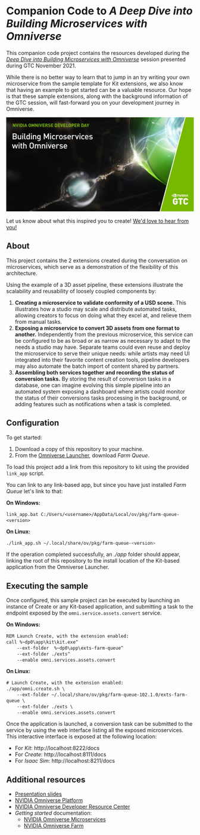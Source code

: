 # Companion Code to *A Deep Dive into Building Microservices with Omniverse*

This companion code project contains the resources developed during the [*Deep Dive into Building Microservices with Omniverse*](https://www.nvidia.com/en-us/on-demand/session/gtcfall21-a31204/) session presented during GTC November 2021.

While there is no better way to learn that to jump in an try writing your own microservice from the sample template for Kit extensions, we also know that having an example to get started can be a valuable resource. Our hope is that these sample extensions, along with the background information of the GTC session, will fast-forward you on your development journey in Omniverse.

[![Deep Dive into Building Microservices with Omniverse GTC 2021](./docs/deep-dive-into-microservices-with-omniverse-session-poster.jpg)](https://www.nvidia.com/en-us/on-demand/session/gtcfall21-a31204/)

Let us know about what this inspired you to create! [We'd love to hear from you!](https://forums.developer.nvidia.com/c/omniverse/showcase/362)

## About

This project contains the 2 extensions created during the conversation on microservices, which serve as a demonstration of the flexibility of this architecture.

Using the example of a 3D asset pipeline, these extensions illustrate the scalability and reusability of loosely coupled components by:
 1. **Creating a microservice to validate conformity of a USD scene.** This illustrates how a studio may scale and distribute automated tasks, allowing creators to focus on doing what they excel at, and relieve them from manual tasks.
 2. **Exposing a microservice to convert 3D assets from one format to another.** Independently from the previous microservice, this service can be configured to be as broad or as narrow as necessary to adapt to the needs a studio may have. Separate teams could even reuse and deploy the microservice to serve their unique needs: while artists may need UI integrated into their favorite content creation tools, pipeline developers may also automate the batch import of content shared by partners.
 3. **Assembling both services together and recording the status of conversion tasks.** By storing the result of conversion tasks in a database, one can imagine evolving this simple pipeline into an automated system exposing a dashboard where artists could monitor the status of their conversions tasks processing in the background, or adding features such as notifications when a task is completed.

## Configuration

To get started:
 1. Download a copy of this repository to your machine.
 2. From the [Omniverse Launcher](https://www.nvidia.com/en-us/omniverse), download *Farm Queue*.

To load this project add a link from this repository to kit using the provided `link_app` script.

You can link to any link-based app, but since you have just installed *Farm Queue* let's link to that:

**On Windows:**
```batch
link_app.bat C:/Users/<username>/AppData/Local/ov/pkg/farm-queue-<version>
```

**On Linux:**
```bash
./link_app.sh ~/.local/share/ov/pkg/farm-queue-<version>
```

If the operation completed successfully, an *./app* folder should appear, linking the root of this repository to the install location of the Kit-based application from the Omniverse Launcher.

## Executing the sample

Once configured, this sample project can be executed by launching an instance of Create or any Kit-based application, and submitting a task to the endpoint exposed by the `omni.service.assets.convert` service.

**On Windows:**
```batch
REM Launch Create, with the extension enabled:
call %~dp0\app\kit\kit.exe^
    --ext-folder  %~dp0\app\exts-farm-queue^
    --ext-folder ./exts^
    --enable omni.services.assets.convert
```

**On Linux:**
```shell
# Launch Create, with the extension enabled:
./app/omni.create.sh \
    --ext-folder ~/.local/share/ov/pkg/farm-queue-102.1.0/exts-farm-queue \
    --ext-folder ./exts \
    --enable omni.services.assets.convert
```

Once the application is launched, a conversion task can be submitted to the service by using the web interface listing all the exposed microservices. This interactive interface is exposed at the following location:
 * For *Kit*: http://localhost:8222/docs
 * For *Create*: http://localhost:8111/docs
 * For *Isaac Sim*: http://localhost:8211/docs

## Additional resources

 * [Presentation slides](https://drive.google.com/file/d/1lThTzjQqnGOgVE6GddwKhsl_f4f1vVsm/view?usp=sharing)
 * [NVIDIA Omniverse Platform](https://developer.nvidia.com/nvidia-omniverse-platform)
 * [NVIDIA Omniverse Developer Resource Center](https://developer.nvidia.com/nvidia-omniverse-developer-resource-center)
 * *Getting started* documentation:
   * [NVIDIA Omniverse Microservices](https://docs.omniverse.nvidia.com/services)
   * [NVIDIA Omniverse Farm](https://docs.omniverse.nvidia.com/farm)
